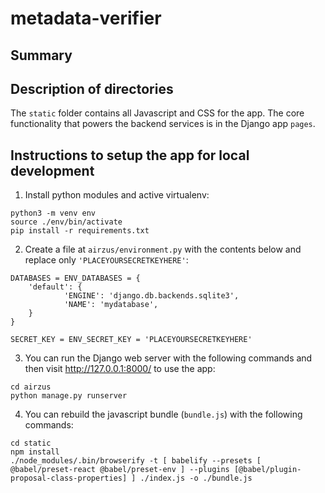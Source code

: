 # metadata-verifier

## Summary

## Description of directories

The `static` folder contains all Javascript and CSS for the app. The core functionality that powers the backend services is in the Django app `pages`.

## Instructions to setup the app for local development

1. Install python modules and active virtualenv:
```
python3 -m venv env
source ./env/bin/activate
pip install -r requirements.txt
```
2. Create a file at `airzus/environment.py` with the contents below and replace only `'PLACEYOURSECRETKEYHERE'`:

```
DATABASES = ENV_DATABASES = {
	'default': {
    		'ENGINE': 'django.db.backends.sqlite3',
    		'NAME': 'mydatabase',
	}
}

SECRET_KEY = ENV_SECRET_KEY = 'PLACEYOURSECRETKEYHERE'
```

3. You can run the Django web server with the following commands and then visit http://127.0.0.1:8000/ to use the app:

```
cd airzus
python manage.py runserver
```

4. You can rebuild the javascript bundle (`bundle.js`) with the following commands:

```
cd static
npm install
./node_modules/.bin/browserify -t [ babelify --presets [ @babel/preset-react @babel/preset-env ] --plugins [@babel/plugin-proposal-class-properties] ] ./index.js -o ./bundle.js
```
